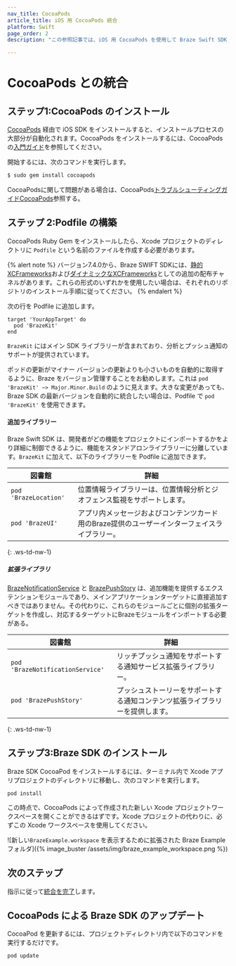 ```yaml
---
nav_title: CocoaPods
article_title: iOS 用 CocoaPods 統合
platform: Swift
page_order: 2
description: "この参照記事では、iOS 用 CocoaPods を使用して Braze Swift SDK を統合する方法を説明します。"

---
```


# CocoaPods との統合

## ステップ1:CocoaPods のインストール

[CocoaPods](http://cocoapods.org/) 経由で iOS SDK をインストールすると、インストールプロセスの大部分が自動化されます。CocoaPods をインストールするには、CocoaPods の[入門ガイド](https://guides.cocoapods.org/using/getting-started.html)を参照してください。

開始するには、次のコマンドを実行します。

```bash
$ sudo gem install cocoapods
```

CocoaPodsに関して問題がある場合は、CocoaPods[トラブルシューティングガイドCocoaPods](http://guides.cocoapods.org/using/troubleshooting.html "Troubleshooting Guideを")参照する。

## ステップ 2:Podfile の構築

CocoaPods Ruby Gem をインストールしたら、Xcode プロジェクトのディレクトリに `Podfile` という名前のファイルを作成する必要があります。

{% alert note %}
バージョン7.4.0から、Braze SWIFT SDKには、[静的XCFrameworks](https://github.com/braze-inc/braze-swift-sdk-prebuilt-static)および[ダイナミックなXCFrameworks](https://github.com/braze-inc/braze-swift-sdk-prebuilt-dynamic)としての追加の配布チャネルがあります。これらの形式のいずれかを使用したい場合は、それぞれのリポジトリのインストール手順に従ってください。
{% endalert %}

次の行を Podfile に追加します。

```
target 'YourAppTarget' do
  pod 'BrazeKit'
end
```

`BrazeKit` にはメイン SDK ライブラリーが含まれており、分析とプッシュ通知のサポートが提供されています。

ポッドの更新がマイナー バージョンの更新よりも小さいものを自動的に取得するように、Braze をバージョン管理することをお勧めします。これは `pod 'BrazeKit' ~> Major.Minor.Build` のように見えます。大きな変更があっても、Braze SDK の最新バージョンを自動的に統合したい場合は、Podfile で `pod 'BrazeKit'` を使用できます。

#### 追加ライブラリー

Braze Swift SDK は、開発者がどの機能をプロジェクトにインポートするかをより詳細に制御できるように、機能をスタンドアロンライブラリーに分離しています。`BrazeKit` に加えて、以下のライブラリーを Podfile に追加できます。

| 図書館 | 詳細 |
| ------- | ------- |
| `pod 'BrazeLocation'` | 位置情報ライブラリーは、位置情報分析とジオフェンス監視をサポートします。 |
| `pod 'BrazeUI'` | アプリ内メッセージおよびコンテンツカード用のBraze提供のユーザーインターフェイスライブラリー。 |
{: .ws-td-nw-1}

##### 拡張ライブラリ

[BrazeNotificationService](https://braze-inc.github.io/braze-swift-sdk/tutorials/braze/b2-rich-push-notifications) と [BrazePushStory](https://braze-inc.github.io/braze-swift-sdk/tutorials/braze/b3-push-stories) は、追加機能を提供するエクステンションモジュールであり、メインアプリケーションターゲットに直接追加すべきではありません。その代わりに、これらのモジュールごとに個別の拡張ターゲットを作成し、対応するターゲットにBrazeモジュールをインポートする必要がある。

| 図書館 | 詳細 |
| ------- | ------- |
| `pod 'BrazeNotificationService'` | リッチプッシュ通知をサポートする通知サービス拡張ライブラリー。 |
| `pod 'BrazePushStory'` | プッシュストーリーをサポートする通知コンテンツ拡張ライブラリーを提供します。 |
{: .ws-td-nw-1}

## ステップ3:Braze SDK のインストール

Braze SDK CocoaPod をインストールするには、ターミナル内で Xcode アプリプロジェクトのディレクトリに移動し、次のコマンドを実行します。
```
pod install
```

この時点で、CocoaPods によって作成された新しい Xcode プロジェクトワークスペースを開くことができるはずです。Xcode プロジェクトの代わりに、必ずこの Xcode ワークスペースを使用してください。

![新しい`BrazeExample.workspace` を表示するために拡張された Braze Example フォルダ]({% image_buster /assets/img/braze_example_workspace.png %})

## 次のステップ

指示に従って[統合を完了]({{site.baseurl}}/developer_guide/platform_integration_guides/swift/initial_sdk_setup/completing_integration/)します。

## CocoaPods による Braze SDK のアップデート

CocoaPod を更新するには、プロジェクトディレクトリ内で以下のコマンドを実行するだけです。

```
pod update
```

